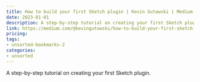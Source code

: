 ```yaml
---
title: How to build your first Sketch plugin | Kevin Gutowski | Medium
date: 2023-01-01
description: A step-by-step tutorial on creating your first Sketch plugin.
link: https://medium.com/@kevingutowski/how-to-build-your-first-sketch-plugin-14c0e9e56bf0?ct=t(RSS_EMAIL_CAMPAIGN)
pricing: 
tags: 
- unsorted-bookmarks-2 
categories: 
- unsorted 
---
```


A step-by-step tutorial on creating your first Sketch plugin.